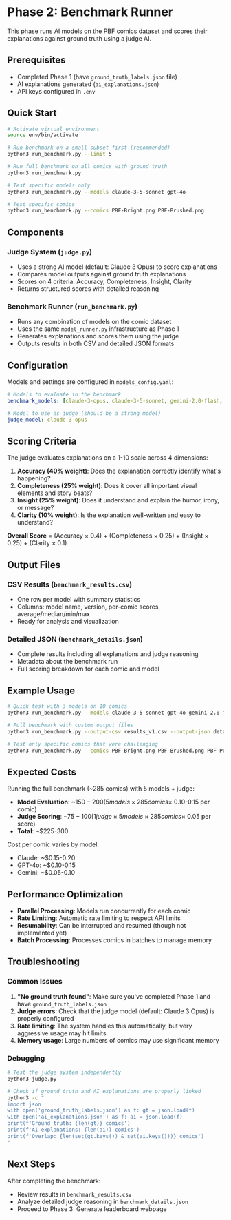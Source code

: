 # Phase 2: Benchmark Runner

This phase runs AI models on the PBF comics dataset and scores their explanations against ground truth using a judge AI.

## Prerequisites

- Completed Phase 1 (have `ground_truth_labels.json` file)
- AI explanations generated (`ai_explanations.json`)
- API keys configured in `.env`

## Quick Start

```bash
# Activate virtual environment
source env/bin/activate

# Run benchmark on a small subset first (recommended)
python3 run_benchmark.py --limit 5

# Run full benchmark on all comics with ground truth
python3 run_benchmark.py

# Test specific models only
python3 run_benchmark.py --models claude-3-5-sonnet gpt-4o

# Test specific comics
python3 run_benchmark.py --comics PBF-Bright.png PBF-Brushed.png
```

## Components

### Judge System (`judge.py`)
- Uses a strong AI model (default: Claude 3 Opus) to score explanations
- Compares model outputs against ground truth explanations  
- Scores on 4 criteria: Accuracy, Completeness, Insight, Clarity
- Returns structured scores with detailed reasoning

### Benchmark Runner (`run_benchmark.py`)
- Runs any combination of models on the comic dataset
- Uses the same `model_runner.py` infrastructure as Phase 1
- Generates explanations and scores them using the judge
- Outputs results in both CSV and detailed JSON formats

## Configuration

Models and settings are configured in `models_config.yaml`:

```yaml
# Models to evaluate in the benchmark
benchmark_models: [claude-3-opus, claude-3-5-sonnet, gemini-2.0-flash, gpt-4o, gpt-4o-mini]

# Model to use as judge (should be a strong model)
judge_model: claude-3-opus
```

## Scoring Criteria

The judge evaluates explanations on a 1-10 scale across 4 dimensions:

1. **Accuracy (40% weight)**: Does the explanation correctly identify what's happening?
2. **Completeness (25% weight)**: Does it cover all important visual elements and story beats?
3. **Insight (25% weight)**: Does it understand and explain the humor, irony, or message?
4. **Clarity (10% weight)**: Is the explanation well-written and easy to understand?

**Overall Score** = (Accuracy × 0.4) + (Completeness × 0.25) + (Insight × 0.25) + (Clarity × 0.1)

## Output Files

### CSV Results (`benchmark_results.csv`)
- One row per model with summary statistics
- Columns: model name, version, per-comic scores, average/median/min/max
- Ready for analysis and visualization

### Detailed JSON (`benchmark_details.json`)
- Complete results including all explanations and judge reasoning
- Metadata about the benchmark run
- Full scoring breakdown for each comic and model

## Example Usage

```bash
# Quick test with 3 models on 10 comics
python3 run_benchmark.py --models claude-3-5-sonnet gpt-4o gemini-2.0-flash --limit 10

# Full benchmark with custom output files
python3 run_benchmark.py --output-csv results_v1.csv --output-json details_v1.json

# Test only specific comics that were challenging
python3 run_benchmark.py --comics PBF-Bright.png PBF-Brushed.png PBF-Pop.png
```

## Expected Costs

Running the full benchmark (~285 comics) with 5 models + judge:
- **Model Evaluation**: ~$150-200 (5 models × 285 comics × ~$0.10-0.15 per comic)
- **Judge Scoring**: ~$75-100 (1 judge × 5 models × 285 comics × ~$0.05 per score)
- **Total**: ~$225-300

Cost per comic varies by model:
- Claude: ~$0.15-0.20
- GPT-4o: ~$0.10-0.15  
- Gemini: ~$0.05-0.10

## Performance Optimization

- **Parallel Processing**: Models run concurrently for each comic
- **Rate Limiting**: Automatic rate limiting to respect API limits
- **Resumability**: Can be interrupted and resumed (though not implemented yet)
- **Batch Processing**: Processes comics in batches to manage memory

## Troubleshooting

### Common Issues

1. **"No ground truth found"**: Make sure you've completed Phase 1 and have `ground_truth_labels.json`
2. **Judge errors**: Check that the judge model (default: Claude 3 Opus) is properly configured
3. **Rate limiting**: The system handles this automatically, but very aggressive usage may hit limits
4. **Memory usage**: Large numbers of comics may use significant memory

### Debugging

```bash
# Test the judge system independently
python3 judge.py

# Check if ground truth and AI explanations are properly linked
python3 -c "
import json
with open('ground_truth_labels.json') as f: gt = json.load(f)
with open('ai_explanations.json') as f: ai = json.load(f)
print(f'Ground truth: {len(gt)} comics')
print(f'AI explanations: {len(ai)} comics')
print(f'Overlap: {len(set(gt.keys()) & set(ai.keys()))} comics')
"
```

## Next Steps

After completing the benchmark:
- Review results in `benchmark_results.csv`  
- Analyze detailed judge reasoning in `benchmark_details.json`
- Proceed to Phase 3: Generate leaderboard webpage